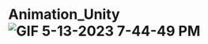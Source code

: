 # Animation_Unity![GIF 5-13-2023 7-44-49 PM](https://github.com/hassanhamdani/Animation_Unity/assets/96621474/1e9838ea-9136-4e0e-8c65-70cdd0c8fcd2)
